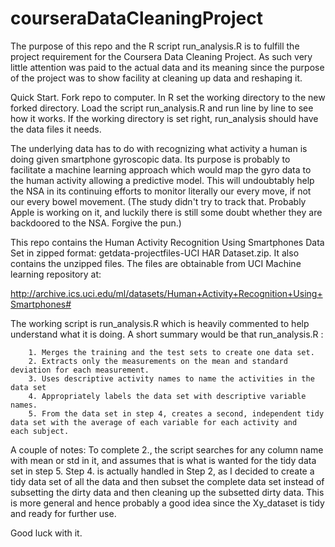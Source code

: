 # courseraDataCleaningProject

The purpose of this repo and the R script run_analysis.R is to fulfill the project requirement for the Coursera Data Cleaning Project. As such very little attention was paid to the actual data and its meaning since the purpose of the project was to show facility at cleaning up data and reshaping it. 

Quick Start. Fork repo to computer. In R set the working directory to the new forked directory. Load the script run_analysis.R and run line by line to see how it works. If the working directory is set right, run_analysis should have the data files it needs. 

The underlying data has to do with recognizing what activity a human is doing given smartphone gyroscopic data. Its purpose
is probably to facilitate a machine learning approach which would map the gyro data to the human activity allowing a predictive model. This will undoubtably help the NSA in its continuing efforts to monitor literally our every move, if not our every bowel movement. (The study didn't try to track that. Probably Apple is working on it, and luckily there is still some doubt whether they are backdoored to the NSA. Forgive the pun.)

This repo contains the Human Activity Recognition Using Smartphones Data Set in zipped format: getdata-projectfiles-UCI HAR Dataset.zip. It also contains the unzipped files. The files are obtainable from UCI Machine learning repository at: 

http://archive.ics.uci.edu/ml/datasets/Human+Activity+Recognition+Using+Smartphones#

The working script is run_analysis.R which is heavily commented to help understand what it is doing. A short summary would be that 
run_analysis.R :

        1. Merges the training and the test sets to create one data set.
        2. Extracts only the measurements on the mean and standard deviation for each measurement. 
        3. Uses descriptive activity names to name the activities in the data set
        4. Appropriately labels the data set with descriptive variable names. 
        5. From the data set in step 4, creates a second, independent tidy data set with the average of each variable for each activity and   each subject.

A couple of notes: To complete 2., the script searches for any column name with mean or std in it, and assumes that is what is wanted for the tidy data set in step 5. Step 4. is actually handled in Step 2, as I decided to create a tidy data set of all the data and then subset the complete data set instead of subsetting the dirty data and then cleaning up the subsetted dirty data. This is more general and hence probably a good idea since the Xy_dataset is tidy and ready for further use.

Good luck with it. 
